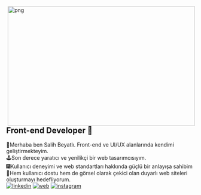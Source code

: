 <img align="right" alt="png" src="https://salihbeyatli.com/images/undraw/undraw_programming_re_kg9v.png" width="500" height="320" />

## Front-end Developer 🚀

👋Merhaba ben Salih Beyatlı. Front-end ve UI/UX alanlarında kendimi geliştirmekteyim.<br>
🕹Son derece yaratıcı ve yenilikçi bir web tasarımcısıyım.<br>
🎆Kullanıcı deneyimi ve web standartları hakkında güçlü bir anlayışa sahibim<br>
👾Hem kullanıcı dostu hem de görsel olarak çekici olan duyarlı web siteleri oluşturmayı hedefliyorum.<br>
[![linkedin](https://img.shields.io/badge/Linkedin-000000?style=for-the-badge&logo=Linkedin&logoColor=white)](https://www.linkedin.com/in/salihbeyatl%C4%B1/)
[![web](https://img.shields.io/badge/Web-000000?style=for-the-badge&logo=Web&logoColor=white)](https://www.salihbeyatli.com)
[![instagram](https://img.shields.io/badge/İnstagram-000000?style=for-the-badge&logo=İnstagram&logoColor=white)](https://www.instagram.com/slh.bytl/)

<!--
**salihbeyatli/salihbeyatli** is a ✨ _special_ ✨ repository because its `README.md` (this file) appears on your GitHub profile.
-->


